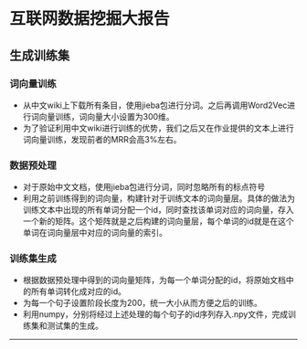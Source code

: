 # 互联网数据挖掘大报告
## 生成训练集
### 词向量训练
* 从中文wiki上下载所有条目，使用jieba包进行分词。之后再调用Word2Vec进行词向量训练，词向量大小设置为300维。
* 为了验证利用中文wiki进行训练的优势，我们之后又在作业提供的文本上进行词向量训练，发现前者的MRR会高3%左右。
### 数据预处理
* 对于原始中文文档，使用jieba包进行分词，同时忽略所有的标点符号
* 利用之前训练得到的词向量，构建针对于训练文本的词向量层。具体的做法为训练文本中出现的所有单词分配一个id，同时查找该单词对应的词向量，存入一个新的矩阵。这个矩阵就是之后构建的词向量层，每个单词的id就是在这个单词在词向量层中对应的词向量的索引。
### 训练集生成
* 根据数据预处理中得到的词向量矩阵，为每一个单词分配的id，将原始文档中的所有单词转化成对应的id。
* 为每一个句子设置阶段长度为200，统一大小从而方便之后的训练。
* 利用numpy，分别将经过上述处理的每个句子的id序列存入.npy文件，完成训练集和测试集的生成。
---